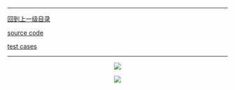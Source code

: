 ----------
[回到上一级目录](https://zhaochenyou.github.io/Way-to-Algorithm/Chapter-3/)

[source code](https://github.com/zhaochenyou/Way-to-Algorithm/blob/master/Chapter-3/src/BinaryIndexTree.hpp)

[test cases](https://github.com/zhaochenyou/Way-to-Algorithm/blob/master/Chapter-3/src/BinaryIndexTree.cpp)

----------
<p align="center"><img src="https://github.com/zhaochenyou/Way-to-Algorithm/raw/master/Chapter-3/res/BinaryIndexTree_1.png" /></p>
<p align="center"><img src="https://github.com/zhaochenyou/Way-to-Algorithm/raw/master/Chapter-3/res/BinaryIndexTree_2.png" /></p>
